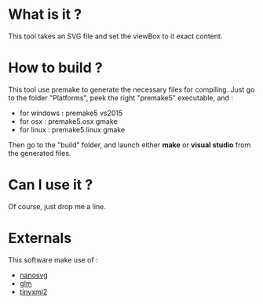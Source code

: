 # What is it ?
This tool takes an SVG file and set the viewBox to it exact content.

# How to build ?
This tool use premake to generate the necessary files for compiling. Just go to the folder "Platforms", peek the right "premake5" executable, and :
* for windows : premake5 vs2015
* for osx : premake5.osx gmake
* for linux : premake5.linux gmake

Then go to the "build" folder, and launch either **make** or **visual studio** from the generated files.

# Can I use it ?
Of course, just drop me a line.

# Externals
This software make use of :
* [nanosvg](https://github.com/memononen/nanosvg)
* [glm](http://glm.g-truc.net/)
* [tinyxml2](http://www.grinninglizard.com/tinyxml2/)

